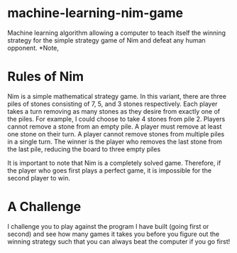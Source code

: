 # machine-learning-nim-game
Machine learning algorithm allowing a computer to teach itself the winning strategy for the simple strategy game of Nim and defeat any human opponent.
*Note, 

# Rules of Nim
Nim is a simple mathematical strategy game.
In this variant, there are three piles of stones consisting of 7, 5, and 3 stones respectively.
Each player takes a turn removing as many stones as they desire from exactly one of the piles.
For example, I could choose to take 4 stones from pile 2.
Players cannot remove a stone from an empty pile.
A player must remove at least one stone on their turn.
A player cannot remove stones from multiple piles in a single turn.
The winner is the player who removes the last stone from the last pile, reducing the board to three empty piles

It is important to note that Nim is a completely solved game. Therefore, if the player who goes first plays a perfect game, it is impossible for the second player to win.

# A Challenge
I challenge you to play against the program I have built (going first or second) and see how many games it takes you before you figure out the winning strategy such that you can always beat the computer if you go first!
